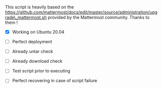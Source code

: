 This script is heavily based on the https://github.com/mattermost/docs/edit/master/source/administration/upgrade\_mattermost.sh provided by the Mattermost community. Thanks to them !

- [x] Working on Ubuntu 20.04

- [ ] Perfect deployment

- [ ] Already untar check

- [ ] Already download check

- [ ] Test script prior to executing

- [ ] Perfect recovering in case of script failure

